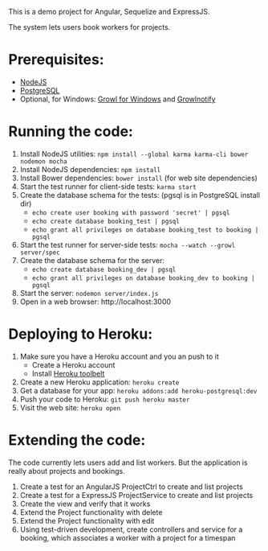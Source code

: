 This is a demo project for Angular, Sequelize and ExpressJS.

The system lets users book workers for projects.

Prerequisites:
==============
* [NodeJS](http://nodejs.org)
* [PostgreSQL](http://www.postgresql.org/download/)
* Optional, for Windows: 
  [Growl for Windows](http://growlforwindows.com) and
  [Growlnotify](http://www.growlforwindows.com/gfw/help/growlnotify.aspx)

Running the code:
=================
1. Install NodeJS utilities:
   `npm install --global karma karma-cli bower nodemon mocha`
2. Install NodeJS dependencies: `npm install`
3. Install Bower dependencies: `bower install` (for web site dependencies)
4. Start the test runner for client-side tests: `karma start`
5. Create the database schema for the tests: (pgsql is in PostgreSQL install dir)
   * `echo create user booking with password 'secret' | pgsql`
   * `echo create database booking_test | pgsql`
   * `echo grant all privileges on database booking_test to booking | pgsql`
6. Start the test runner for server-side tests: `mocha --watch --growl server/spec`
7. Create the database schema for the server:
   * `echo create database booking_dev | pgsql`
   * `echo grant all privileges on database booking_dev to booking | pgsql`
8. Start the server: `nodemon server/index.js`
9. Open in a web browser: http://localhost:3000

Deploying to Heroku:
====================
1. Make sure you have a Heroku account and you an push to it
   * Create a Heroku account
   * Install [Heroku toolbelt](https://toolbelt.heroku.com/)
2. Create a new Heroku application: `heroku create`
3. Get a database for your app: `heroku addons:add heroku-postgresql:dev`
4. Push your code to Heroku: `git push heroku master`
5. Visit the web site: `heroku open`

Extending the code:
===================
The code currently lets users add and list workers. But the application
is really about projects and bookings.

1. Create a test for an AngularJS ProjectCtrl to create and list projects
2. Create a test for a ExpressJS ProjectService to create and list projects
3. Create the view and verify that it works
4. Extend the Project functionality with delete
5. Extend the Project functionality with edit
6. Using test-driven development, create controllers and service for
   a booking, which associates a worker with a project for a timespan
